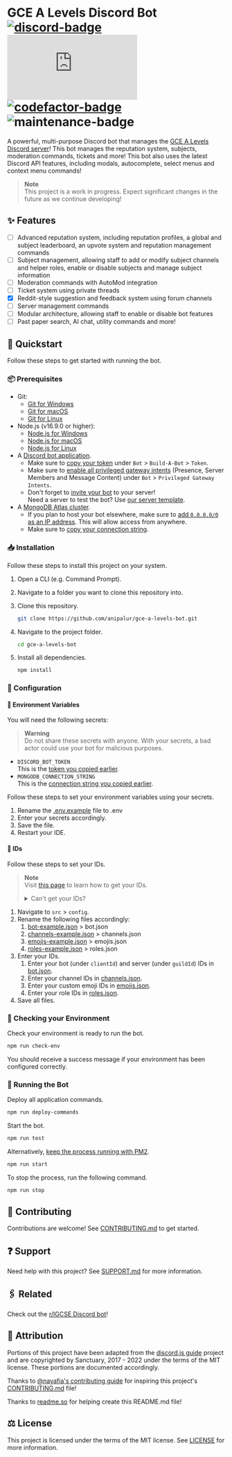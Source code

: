 # GCE A Levels Discord Bot <br/> [![discord-badge]][discord-link] [![discord-js-badge]][discord-js-link] [![codefactor-badge]][codefactor-link] ![maintenance-badge]

A powerful, multi-purpose Discord bot that manages the [GCE A Levels Discord server][discord-link]!
This bot manages the reputation system, subjects, moderation commands, tickets and more!
This bot also uses the latest Discord API features, including modals, autocomplete, select menus and context menu commands!

> **Note**  
> This project is a work in progress. Expect significant changes in the future as we continue developing!

## ✨ Features

- [ ] Advanced reputation system, including reputation profiles, a global and subject leaderboard, an upvote system and reputation management commands
- [ ] Subject management, allowing staff to add or modify subject channels and helper roles, enable or disable subjects and manage subject information
- [ ] Moderation commands with AutoMod integration
- [ ] Ticket system using private threads
- [x] Reddit-style suggestion and feedback system using forum channels
- [ ] Server management commands
- [ ] Modular architecture, allowing staff to enable or disable bot features
- [ ] Past paper search, AI chat, utility commands and more!

## 📖 Quickstart

Follow these steps to get started with running the bot.

### 📦 Prerequisites

- Git:
  - [Git for Windows](https://git-scm.com/download/win "Download Git for Windows.")
  - [Git for macOS](https://git-scm.com/download/mac "Download Git for macOS.")
  - [Git for Linux](https://git-scm.com/download/linux "Download Git for Linux.")
- Node.js (v16.9.0 or higher):
  - [Node.js for Windows](https://nodejs.org "Download Node.js for Windows.")
  - [Node.js for macOS](https://nodejs.org "Download Node.js for macOS.")
  - [Node.js for Linux](https://nodejs.org/en/download/package-manager "Download Node.js for Linux.")
- A [Discord bot application](https://discordjs.guide/preparations/setting-up-a-bot-application.html#creating-your-bot "Learn how to create a Discord bot application.").
  - <a name="copy-your-token">Make sure to [copy your token](https://discordjs.guide/preparations/setting-up-a-bot-application.html#your-bot-s-token "Learn how to copy your token.")
    under `Bot` > `Build-A-Bot` > `Token`.</a>
  - Make sure to [enable all privileged gateway intents](https://discord.com/developers/docs/topics/gateway#enabling-privileged-intents "Learn how to enable privileged gateway intents.")
    (Presence, Server Members and Message Content) under `Bot` > `Privileged Gateway Intents`.
  - Don't forget to [invite your bot](https://discordjs.guide/preparations/adding-your-bot-to-servers.html "Learn how to invite your bot to a server.") to your server!  
    Need a server to test the bot? Use [our server template](https://discord.new/3xtyZGkv5spR "Create a server using our template.").
- A [MongoDB Atlas cluster](https://www.mongodb.com/docs/atlas/getting-started "Learn how to create a MongoDB Atlas cluster.").
  - If you plan to host your bot elsewhere, make sure to [add `0.0.0.0/0` as an IP address](https://www.mongodb.com/docs/atlas/security/add-ip-address-to-list "Learn how to add an IP address.").
    This will allow access from anywhere.
  - <a name="copy-your-connection-string">Make sure to [copy your connection string](https://www.mongodb.com/docs/guides/atlas/connection-string "Learn how to copy your connection string.").</a>

### 📥 Installation

Follow these steps to install this project on your system.

1. Open a CLI (e.g. Command Prompt).
2. Navigate to a folder you want to clone this repository into.
3. Clone this repository.

    ```bash
    git clone https://github.com/anipalur/gce-a-levels-bot.git
    ```

4. Navigate to the project folder.

    ```bash
    cd gce-a-levels-bot
    ```

5. Install all dependencies.

    ```bash
    npm install
    ```

### 🔧 Configuration

#### 🔑 Environment Variables

You will need the following secrets:

> **Warning**  
> Do not share these secrets with anyone. With your secrets, a bad actor could use your bot for malicious purposes.

- `DISCORD_BOT_TOKEN`  
  This is the [token you copied earlier](#copy-your-token "Learn how to copy your token.").
- `MONGODB_CONNECTION_STRING`  
  This is the [connection string you copied earlier](#copy-your-connection-string "Learn how to copy your connection string.").

Follow these steps to set your environment variables using your secrets.

1. Rename the [.env.example](./.env.example "Open the .env.example file.") file to .env
2. Enter your secrets accordingly.
3. Save the file.
4. Restart your IDE.

#### 🪪 IDs

Follow these steps to set your IDs.

> **Note**  
> Visit [this page](https://support.discord.com/hc/articles/206346498 "Learn how to get your IDs.") to learn how to get your IDs.
>
> <details>
>
> <summary>Can't get your IDs?</summary>
>
> 1. Mention the bot (@bot), channel (#channel), emoji (:emoji:) or role (@role).
> 2. Add a backslash (<kbd> \ </kbd>) before the mention.
> 3. Send the message.
> 4. Copy the number. This is the corresponding ID.
>  
> </details>

1. Navigate to `src` > `config`.
2. Rename the following files accordingly:
    1. [bot-example.json](./src/config/bot-example.json "Open the bot-example.json file.") > bot.json
    2. [channels-example.json](./src/config/channels-example.json "Open the channels-example.json file.") > channels.json
    3. [emojis-example.json](./src/config/emojis-example.json "Open the emojis-example.json file.") > emojis.json
    4. [roles-example.json](./src/config/roles-example.json "Open the roles-example.json file.") > roles.json
3. Enter your IDs.
    1. Enter your bot (under `clientId`) and server (under `guildId`) IDs in [bot.json](./src/config/bot.json "Open the bot.json file.").
    2. Enter your channel IDs in [channels.json](./src/config/channels.json "Open the channels.json file.").
    3. Enter your custom emoji IDs in [emojis.json](./src/config/emojis.json "Open the emojis.json file.").
    4. Enter your role IDs in [roles.json](./src/config/roles.json "Open the roles.json file.").
4. Save all files.

### 🚨 Checking your Environment

Check your environment is ready to run the bot.

```bash
npm run check-env
```

You should receive a success message if your environment has been configured correctly.

### 🚀 Running the Bot

Deploy all application commands.

```bash
npm run deploy-commands
```

Start the bot.

```bash
npm run test
```

Alternatively, [keep the process running with PM2](https://discordjs.guide/improving-dev-environment/pm2.html "Learn more about running your bot with PM2.").

```bash
npm run start
```

To stop the process, run the following command.

```bash
npm run stop
```

## 🤝 Contributing

Contributions are welcome! See [CONTRIBUTING.md][contributing-link] to get started.

## ❓ Support

Need help with this project? See [SUPPORT.md](./.github/SUPPORT.md "View the SUPPORT.md file.") for more information.

## 🖇️ Related

Check out the [r/IGCSE Discord bot](https://github.com/Sachin-dot-py/r-IGCSEBot "Learn more about the r/IGCSE Discord bot!")!

## 🙏 Attribution

Portions of this project have been adapted from the [discord.js guide](https://github.com/discordjs/guide "Learn more about the discord.js guide.") project
and are copyrighted by Sanctuary, 2017 - 2022 under the terms of the MIT license.
These portions are documented accordingly.

Thanks to [@nayafia's contributing guide](https://github.com/nayafia/contributing-template "View @nayafia's contributing guide.")
for inspiring this project's [CONTRIBUTING.md][contributing-link] file!

Thanks to [readme.so](https://readme.so "Visit readme.so!") for helping create this README.md file!

## ⚖️ License

This project is licensed under the terms of the MIT license.
See [LICENSE](./LICENSE "View the LICENSE file.") for more information.

[discord-badge]: https://img.shields.io/discord/860720106938433556?style=flat-square&logo=discord&label=Discord&labelColor=35393E&color=5865F2
[discord-js-badge]: https://img.shields.io/github/package-json/dependency-version/anipalur/gce-a-levels-bot/discord.js?style=flat-square&label=discord.js%20Version&labelColor=35393E&color=5865F2
[codefactor-badge]: https://img.shields.io/codefactor/grade/github/anipalur/gce-a-levels-bot/main?style=flat-square&label=Code%20Quality&labelColor=35393E
[maintenance-badge]: https://img.shields.io/badge/Maintained%3F-Yes-44CC11?style=flat-square&labelColor=35393E

[discord-link]: https://discord.gg/eFpRcRzcf7 "Join the GCE A Levels Discord server!"
[discord-js-link]: https://discord.js.org "Learn more about discord.js!"
[codefactor-link]: https://www.codefactor.io/repository/github/anipalur/gce-a-levels-bot "View our code quality grade."

[contributing-link]: ./CONTRIBUTING.md "View the CONTRIBUTING.md file."
